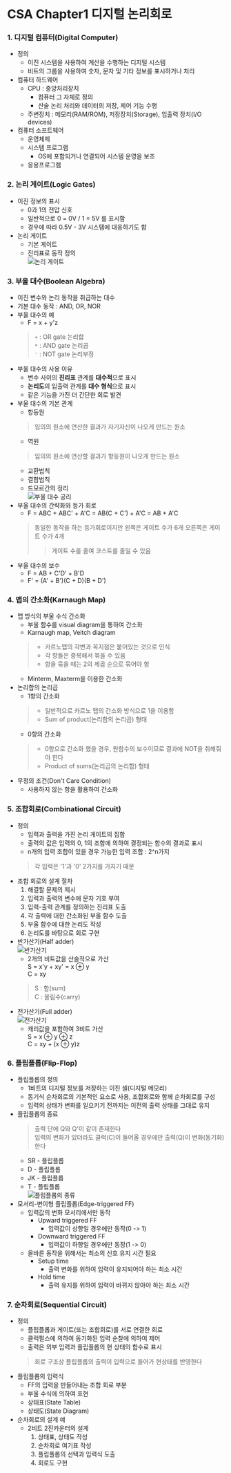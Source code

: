 # CSA Chapter1 디지털 논리회로

### 1. 디지털 컴퓨터(Digital Computer)
- 정의
	- 이진 시스템을 사용하여 계산을 수행하는 디지털 시스템
	- 비트의 그룹을 사용하여 숫자, 문자 및 기타 정보를 표시하거나 처리
- 컴퓨터 하드웨어
	- CPU : 중앙처리장치
		- 컴퓨터 그 자체로 정의
		- 산술 논리 처리와 데이터의 저장, 제어 기능 수행
	- 주변장치 : 메모리(RAM/ROM), 저장장치(Storage), 입출력 장치(I/O devices)
- 컴퓨터 소프트웨어
	- 운영체제
	- 시스템 프로그램
		- OS에 포함되거나 연결되어 시스템 운영을 보조
	- 응용프로그램

### 2. 논리 게이트(Logic Gates)
- 이진 정보의 표시
	- 0과 1의 전압 신호
	- 일반적으로 0 = 0V / 1 = 5V 를 표시함
	- 경우에 따라 0.5V - 3V 시스템에 대응하기도 함
- 논리 게이트
	- 기본 게이트
	- 진리표로 동작 정의  
![논리 게이트](../../asset/img/logic_gate.jpg)

### 3. 부울 대수(Boolean Algebra)
- 이진 변수와 논리 동작을 취급하는 대수
- 기본 대수 동작 : AND, OR, NOR
- 부울 대수의 예
	- F = x + y'z
	> `+` : OR gate 논리합  
	`*` : AND gate 논리곱  
	`'` : NOT gate 논리부정
- 부울 대수의 사용 이유
	- 변수 사이의 **진리표** 관계를 **대수적**으로 표시
	- **논리도**의 입출력 관계를 **대수 형식**으로 표시
	- 같은 기능을 가진 더 간단한 회로 발견
- 부울 대수의 기본 관계
	- 항등원
	> 임의의 원소에 연산한 결과가 자기자신이 나오게 만드는 원소
	- 역원
	> 임의의 원소에 연산할 결과가 항등원이 나오게 만드는 원소
	- 교환법칙
	- 결합법칙
	- 드모르간의 정리  
![부울 대수 공리](../../asset/img/boolean_algebra.png)
- 부울 대수의 간략화와 등가 회로
	- F = ABC + ABC' + A'C = AB(C + C') + A'C = AB + A'C
	> 동일한 동작을 하는 등가회로이지만 왼쪽은 게이트 수가 6개 오른쪽은 게이트 수가 4개
	>> 게이트 수를 줄여 코스트를 줄일 수 있음
- 부울 대수의 보수
	- F = AB + C'D' + B'D
	- F' = (A' + B')(C + D)(B + D')

### 4. 맵의 간소화(Karnaugh Map)
- 맵 방식의 부울 수식 간소화
	- 부울 함수를 visual diagram을 통하여 간소화
	- Karnaugh map, Veitch diagram
	> - 카르노맵의 각변과 꼭지점은 붙어있는 것으로 인식
	> - 각 항들은 중복해서 묶을 수 있음
	> - 항을 묶을 때는 2의 제곱 순으로 묶어야 함
	- Minterm, Maxterm을 이용한 간소화
- 논리합의 논리곱
	- 1항의 간소화
	> - 일반적으로 카르노 맵의 간소화 방식으로 1을 이용함
	> - Sum of product(논리합의 논리곱) 형태
	- 0항의 간소화
	> - 0항으로 간소화 했을 경우, 원함수의 보수이므로 결과에 NOT을 취해줘야 한다
	> - Product of sums(논리곱의 논리합) 형태
- 무정의 조건(Don't Care Condition)
	- 사용하지 않는 항을 활용하여 간소화


### 5. 조합회로(Combinational Circuit)
- 정의
	- 입력과 출력을 가진 논리 게이트의 집합
	- 출력의 값은 입력의 0, 1의 조합에 의하여 결정되는 함수의 결과로 표시
	- n개의 입력 조합이 있을 경우 가능한 입력 조합 : 2^n가지
	> 각 입력은 '1'과 '0' 2가지를 가지기 때문
- 조합 회로의 설계 절차
	1. 해결할 문제의 제시
	1. 입력과 출력의 변수에 문자 기호 부여
	1. 입력-출력 관계를 정의하는 진리표 도출
	1. 각 출력에 대한 간소화된 부울 함수 도출
	1. 부울 함수에 대한 논리도 작성
	1. 논리도를 바탕으로 회로 구현
- 반가산기(Half adder)  
![반가산기](../../asset/img/half_adder.png)
	- 2개의 비트값을 산술적으로 가산  
	S = x'y + xy' = x ⊕ y  
	C = xy
	> S : 합(sum)  
	C : 올림수(carry)
- 전가산기(Full adder)  
![전가산기](../../asset/img/full_adder.png)
	- 캐리값을 포함하여 3비트 가산  
	S = x ⊕ y ⊕ z  
	C = xy + (x ⊕ y)z

### 6. 플립플롭(Flip-Flop)
- 플립플롭의 정의
	- 1비트의 디지털 정보를 저장하는 이진 셀(디지털 메모리)
	- 동기식 순차회로의 기본적인 요소로 사용, 조합회로와 함께 순차회로를 구성
	- 입력의 상태가 변화를 일으키기 전까지는 이전의 출력 상태를 그대로 유지
- 플립플롭의 종료
	> 출력 단에 Q와 Q'이 같이 존재한다  
	> 입력의 변화가 있더라도 클럭(C)이 들어올 경우에만 출력(Q)이 변화(동기화)한다
	- SR - 플립플롭
	- D - 플립플롭
	- JK - 플립플롭
	- T - 플립플롭  
![플립플롭의 종류](../../asset/img/flip_flop.gif)
- 모서리-변이형 플립플롭(Edge-triggered FF)
	- 입력값의 변화 모서리에서만 동작
		- Upward triggered FF
			- 입력값이 상향일 경우에만 동작(0 -> 1)
		- Downward triggered FF
			- 입력값이 하향일 경우에만 동장(1 -> 0)
	- 올바른 동작을 위해서는 최소의 신호 유지 시간 필요
		- Setup time
			- 출력 변화를 위하여 입력이 유지되어야 하는 최소 시간
		- Hold time
			- 출력 유지를 위하여 입력이 바뀌지 않아야 하는 최소 시간

### 7. 순차회로(Sequential Circuit)
- 정의
	- 플립플롭과 게이트(또는 조합회로)를 서로 연결한 회로
	- 클럭펄스에 의하여 동기화된 입력 순찰에 의하여 제어
	- 출력은 외부 입력과 플립플롭의 현 상태의 함수로 표시
	> 회로 구조상 플립플롭의 출력이 입력으로 들어가 현상태를 반영한다
- 플립플롭의 입력식
	- FF의 입력을 만들어내는 조합 회로 부분
	- 부울 수식에 의하여 표현
	- 상태표(State Table)
	- 상태도(State Diagram)
- 순차회로의 설계 예
	- 2비트 2진카운터의 설계
		1. 상태표, 상태도 작성
		1. 순차회로 여기표 작성
		1. 플립플롭의 선택과 입력식 도출
		1. 회로도 구현
